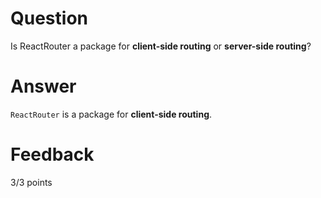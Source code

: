 # Question

Is ReactRouter a package for **client-side routing** or **server-side routing**?

# Answer
`ReactRouter` is a package for **client-side routing**.



# Feedback
3/3 points